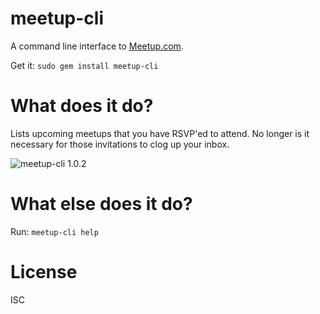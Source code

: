 # meetup-cli

A command line interface to [Meetup.com](https://www.meetup.com/).

Get it: `sudo gem install meetup-cli`

# What does it do?

Lists upcoming meetups that you have RSVP'ed to attend.  No longer is it necessary for those invitations to clog up your inbox.

![meetup-cli 1.0.2](https://raw.githubusercontent.com/specious/meetup-cli/master/screenshot.png)

# What else does it do?

Run: `meetup-cli help`

# License

ISC